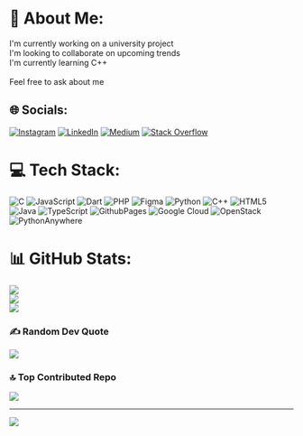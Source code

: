 # 💫 About Me:
I'm currently working on a university project<br>I'm looking to collaborate on upcoming trends<br>I'm currently learning C++<br><br>Feel free to ask about me


## 🌐 Socials:
[![Instagram](https://img.shields.io/badge/Instagram-%23E4405F.svg?logo=Instagram&logoColor=white)](https://instagram.com/vishwanath.nitin_raj) [![LinkedIn](https://img.shields.io/badge/LinkedIn-%230077B5.svg?logo=linkedin&logoColor=white)]([https://linkedin.com/in/Vishwanath_Nitin_raj](https://www.linkedin.com/in/vishwanath-nitin-raj-33b1022b9/)) [![Medium](https://img.shields.io/badge/Medium-12100E?logo=medium&logoColor=white)](https://medium.com/@Vishwanathnitinraj) [![Stack Overflow](https://img.shields.io/badge/-Stackoverflow-FE7A16?logo=stack-overflow&logoColor=white)](https://stackoverflow.com/users/user27163188) 

# 💻 Tech Stack:
![C](https://img.shields.io/badge/c-%2300599C.svg?style=for-the-badge&logo=c&logoColor=white) ![JavaScript](https://img.shields.io/badge/javascript-%23323330.svg?style=for-the-badge&logo=javascript&logoColor=%23F7DF1E) ![Dart](https://img.shields.io/badge/dart-%230175C2.svg?style=for-the-badge&logo=dart&logoColor=white) ![PHP](https://img.shields.io/badge/php-%23777BB4.svg?style=for-the-badge&logo=php&logoColor=white) ![Figma](https://img.shields.io/badge/figma-%23F24E1E.svg?style=for-the-badge&logo=figma&logoColor=white) ![Python](https://img.shields.io/badge/python-3670A0?style=for-the-badge&logo=python&logoColor=ffdd54) ![C++](https://img.shields.io/badge/c++-%2300599C.svg?style=for-the-badge&logo=c%2B%2B&logoColor=white) ![HTML5](https://img.shields.io/badge/html5-%23E34F26.svg?style=for-the-badge&logo=html5&logoColor=white) ![Java](https://img.shields.io/badge/java-%23ED8B00.svg?style=for-the-badge&logo=openjdk&logoColor=white) ![TypeScript](https://img.shields.io/badge/typescript-%23007ACC.svg?style=for-the-badge&logo=typescript&logoColor=white) ![GithubPages](https://img.shields.io/badge/github%20pages-121013?style=for-the-badge&logo=github&logoColor=white) ![Google Cloud](https://img.shields.io/badge/GoogleCloud-%234285F4.svg?style=for-the-badge&logo=google-cloud&logoColor=white) ![OpenStack](https://img.shields.io/badge/Openstack-%23f01742.svg?style=for-the-badge&logo=openstack&logoColor=white) ![PythonAnywhere](https://img.shields.io/badge/pythonanywhere-%232F9FD7.svg?style=for-the-badge&logo=pythonanywhere&logoColor=151515)
# 📊 GitHub Stats:
![](https://github-readme-stats.vercel.app/api?username=nitinrajg&theme=dark&hide_border=false&include_all_commits=true&count_private=true)<br/>
![](https://github-readme-streak-stats.herokuapp.com/?user=nitinrajg&theme=dark&hide_border=false)<br/>
![](https://github-readme-stats.vercel.app/api/top-langs/?username=nitinrajg&theme=dark&hide_border=false&include_all_commits=true&count_private=true&layout=compact)

### ✍️ Random Dev Quote
![](https://quotes-github-readme.vercel.app/api?type=horizontal&theme=radical)

### 🔝 Top Contributed Repo
![](https://github-contributor-stats.vercel.app/api?username=nitinrajg&limit=5&theme=dark&combine_all_yearly_contributions=true)

---
[![](https://visitcount.itsvg.in/api?id=nitinrajg&icon=0&color=0)](https://visitcount.itsvg.in)

<!-- Proudly created with GPRM ( https://gprm.itsvg.in ) -->
